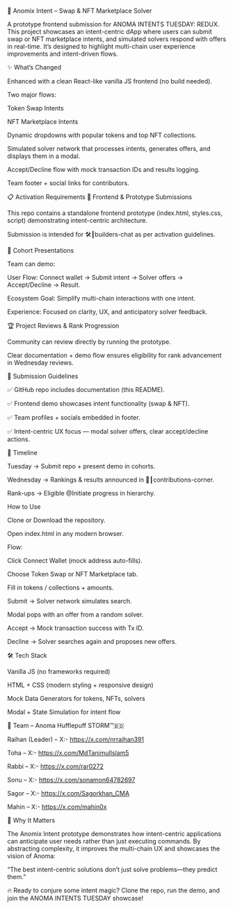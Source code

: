 🔮 Anomix Intent – Swap & NFT Marketplace Solver

A prototype frontend submission for ANOMA INTENTS TUESDAY: REDUX.
This project showcases an intent-centric dApp where users can submit swap or NFT marketplace intents, and simulated solvers respond with offers in real-time. It’s designed to highlight multi-chain user experience improvements and intent-driven flows.

✨ What’s Changed

Enhanced with a clean React-like vanilla JS frontend (no build needed).

Two major flows:

Token Swap Intents

NFT Marketplace Intents

Dynamic dropdowns with popular tokens and top NFT collections.

Simulated solver network that processes intents, generates offers, and displays them in a modal.

Accept/Decline flow with mock transaction IDs and results logging.

Team footer + social links for contributors.

📋 Activation Requirements
🔗 Frontend & Prototype Submissions

This repo contains a standalone frontend prototype (index.html, styles.css, script) demonstrating intent-centric architecture.

Submission is intended for ⁠🛠┃builders-chat as per activation guidelines.

👥 Cohort Presentations

Team can demo:

User Flow: Connect wallet → Submit intent → Solver offers → Accept/Decline → Result.

Ecosystem Goal: Simplify multi-chain interactions with one intent.

Experience: Focused on clarity, UX, and anticipatory solver feedback.

🏆 Project Reviews & Rank Progression

Community can review directly by running the prototype.

Clear documentation + demo flow ensures eligibility for rank advancement in Wednesday reviews.

🎯 Submission Guidelines

✅ GitHub repo includes documentation (this README).

✅ Frontend demo showcases intent functionality (swap & NFT).

✅ Team profiles + socials embedded in footer.

✅ Intent-centric UX focus — modal solver offers, clear accept/decline actions.

📅 Timeline

Tuesday → Submit repo + present demo in cohorts.

Wednesday → Rankings & results announced in ⁠👀┃contributions-corner.

Rank-ups → Eligible @Initiate progress in hierarchy.

 How to Use

Clone or Download the repository.

Open index.html in any modern browser.

Flow:

Click Connect Wallet (mock address auto-fills).

Choose Token Swap or NFT Marketplace tab.

Fill in tokens / collections + amounts.

Submit → Solver network simulates search.

Modal pops with an offer from a random solver.

Accept → Mock transaction success with Tx ID.

Decline → Solver searches again and proposes new offers.

🛠️ Tech Stack

Vanilla JS (no frameworks required)

HTML + CSS (modern styling + responsive design)

Mock Data Generators for tokens, NFTs, solvers

Modal + State Simulation for intent flow

👥 Team – Anoma Hufflepuff STORM™🇧🇩

Raihan (Leader) – X:- https://x.com/nrraihan391

Toha – X:- https://x.com/MdTanimulIslam5

Rabbi – X:- https://x.com/rar0272

Sonu – X:- https://x.com/sonamon64782697

Sagor – X:- https://x.com/Sagorkhan_CMA

Mahin – X:- https://x.com/mahin0x

🎉 Why It Matters

The Anomix Intent prototype demonstrates how intent-centric applications can anticipate user needs rather than just executing commands. By abstracting complexity, it improves the multi-chain UX and showcases the vision of Anoma:

“The best intent-centric solutions don’t just solve problems—they predict them.”

🔥 Ready to conjure some intent magic?
Clone the repo, run the demo, and join the ANOMA INTENTS TUESDAY showcase!
